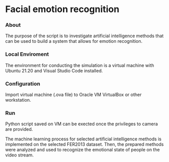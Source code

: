 # Facial emotion recognition

### About 
The purpose of the script is to investigate artificial intelligence methods that can be used to build a system that allows for emotion recognition.

### Local Enviroment
The environment for conducting the simulation is a virtual machine with Ubuntu 21.20 and Visual Studio Code installed.

### Configuration
Import virtual machine (.ova file) to Oracle VM VirtualBox or other workstation.

### Run
Python script saved on VM can be exected once the privileges to camera are provided.

The machine learning process for selected artificial intelligence methods is implemented on the selected FER2013 dataset. Then, the prepared methods were analyzed and used to recognize the emotional state of people on the video stream.
